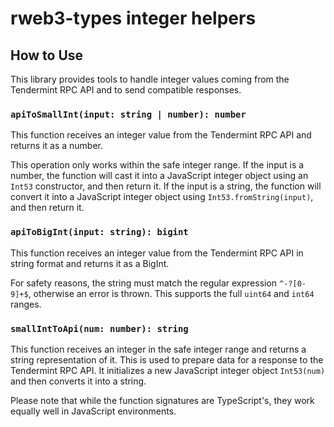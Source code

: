 # rweb3-types integer helpers

## How to Use

This library provides tools to handle integer values coming from the Tendermint RPC API and to send compatible responses. 

### `apiToSmallInt(input: string | number): number`

This function receives an integer value from the Tendermint RPC API and returns it as a number. 

This operation only works within the safe integer range. If the input is a number, the function will cast it into a JavaScript integer object using an `Int53` constructor, and then return it. If the input is a string, the function will convert it into a JavaScript integer object using `Int53.fromString(input)`, and then return it.

### `apiToBigInt(input: string): bigint`

This function receives an integer value from the Tendermint RPC API in string format and returns it as a BigInt.

For safety reasons, the string must match the regular expression `^-?[0-9]+$`, otherwise an error is thrown. This supports the full `uint64` and `int64` ranges.

### `smallIntToApi(num: number): string`

This function receives an integer in the safe integer range and returns a string representation of it. This is used to prepare data for a response to the Tendermint RPC API. It initializes a new JavaScript integer object `Int53(num)` and then converts it into a string.

Please note that while the function signatures are TypeScript's, they work equally well in JavaScript environments.